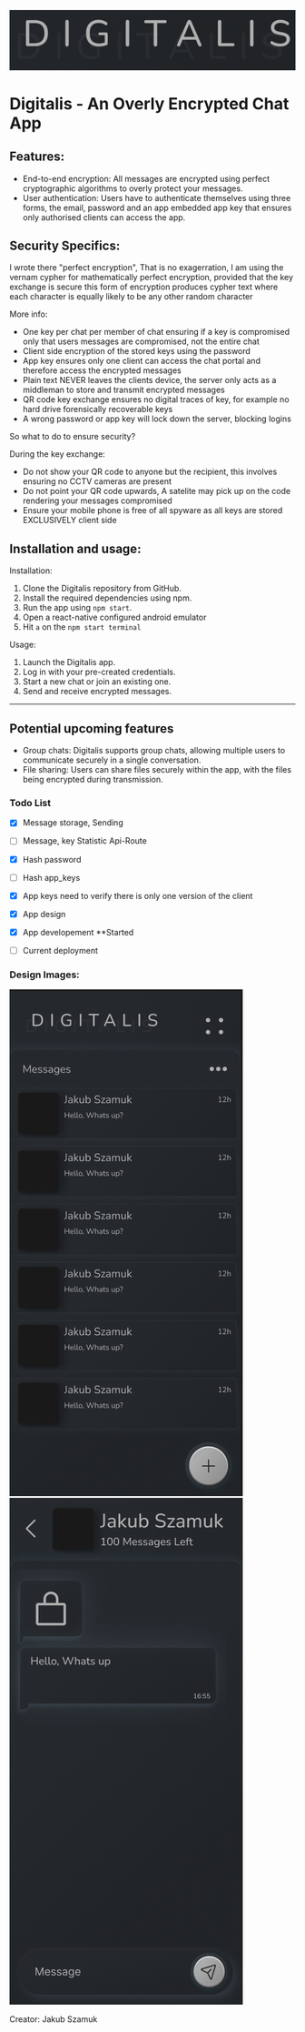 
![Logo](images/image.png)
# Digitalis - An Overly Encrypted Chat App


## Features:
- End-to-end encryption: All messages are encrypted using perfect cryptographic algorithms to overly protect your messages.
- User authentication: Users have to authenticate themselves using three forms, the email, password and an app embedded app key that ensures only authorised clients can access the app.

## Security Specifics:
I wrote there "perfect encryption", That is no exagerration, I am using the vernam cypher for mathematically perfect encryption, provided that the key exchange is secure this form of encryption produces cypher text where each character is equally likely to be any other random character

More info:
- One key per chat per member of chat ensuring if a key is compromised only that users messages are compromised, not the entire chat
- Client side encryption of the stored keys using the password
- App key ensures only one client can access the chat portal and therefore access the encrypted messages
- Plain text NEVER leaves the clients device, the server only acts as a middleman to store and transmit encrypted messages
- QR code key exchange ensures no digital traces of key, for example no hard drive forensically recoverable keys
- A wrong password or app key will lock down the server, blocking logins 


So what to do to ensure security?

During the key exchange:
- Do not show your QR code to anyone but the recipient, this involves ensuring no CCTV cameras are present
- Do not point your QR code upwards, A satelite may pick up on the code rendering your messages compromised
- Ensure your mobile phone is free of all spyware as all keys are stored EXCLUSIVELY client side

## Installation and usage:

Installation:
1. Clone the Digitalis repository from GitHub.
2. Install the required dependencies using npm.
3. Run the app using `npm start`.
4. Open a react-native configured android emulator
5. Hit `a` on the `npm start terminal`


Usage:
1. Launch the Digitalis app.
2. Log in with your pre-created credentials.
3. Start a new chat or join an existing one.
4. Send and receive encrypted messages.


-----------------------------------------

## Potential upcoming features
- Group chats: Digitalis supports group chats, allowing multiple users to communicate securely in a single conversation.
- File sharing: Users can share files securely within the app, with the files being encrypted during transmission.


### Todo List
- [X] Message storage, Sending
- [ ] Message, key Statistic Api-Route
- [X] Hash password
- [ ] Hash app_keys
- [X] App keys need to verify there is only one version of the client
- [X] App design
- [X] App developement **Started

- [ ] Current deployment

### Design Images:
![Main menu](images/image2.png)
![Chat Page](images/image3.png)

Creator: Jakub Szamuk
